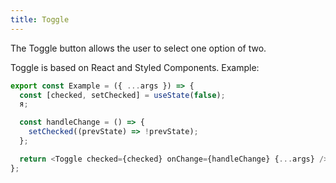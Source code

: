 ```yaml
---
title: Toggle
---
```


The Toggle button allows the user to select one option of two.

Toggle is based on React and Styled Components. Example:

```ts
export const Example = ({ ...args }) => {
  const [checked, setChecked] = useState(false);
  я;

  const handleChange = () => {
    setChecked((prevState) => !prevState);
  };

  return <Toggle checked={checked} onChange={handleChange} {...args} />;
};
```
